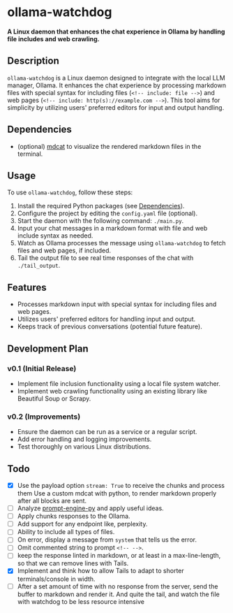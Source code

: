 # ollama-watchdog

**A Linux daemon that enhances the chat experience in Ollama by handling file includes
and web crawling.**

## Description

`ollama-watchdog` is a Linux daemon designed to integrate with the local LLM manager,
Ollama. It enhances the chat experience by processing markdown files with special syntax
for including files (`<!-- include: file -->`) and web pages
(`<!-- include: http(s)://example.com -->`). This tool aims for simplicity by utilizing
users' preferred editors for input and output handling.

## Dependencies

-   (optional) [mdcat](https://github.com/swsnr/mdcat) to visualize the rendered
    markdown files in the terminal.

## Usage

To use `ollama-watchdog`, follow these steps:

1. Install the required Python packages (see [Dependencies](#dependencies)).
2. Configure the project by editing the `config.yaml` file (optional).
3. Start the daemon with the following command: `./main.py`.
4. Input your chat messages in a markdown format with file and web include syntax as
   needed.
5. Watch as Ollama processes the message using `ollama-watchdog` to fetch files and web
   pages, if included.
6. Tail the output file to see real time responses of the chat with `./tail_output`.

## Features

-   Processes markdown input with special syntax for including files and web pages.
-   Utilizes users' preferred editors for handling input and output.
-   Keeps track of previous conversations (potential future feature).

## Development Plan

### v0.1 (Initial Release)

-   Implement file inclusion functionality using a local file system watcher.
-   Implement web crawling functionality using an existing library like Beautiful Soup
    or Scrapy.

### v0.2 (Improvements)

-   Ensure the daemon can be run as a service or a regular script.
-   Add error handling and logging improvements.
-   Test thoroughly on various Linux distributions.

## Todo

-   [x] Use the payload option `stream: True` to receive the chunks and process them Use
        a custom mdcat with python, to render markdown properly after all blocks are
        sent.
-   [ ] Analyze [prompt-engine-py](https://github.com/microsoft/prompt-engine-py) and
        apply useful ideas.
-   [ ] Apply chunks responses to the Ollama.
-   [ ] Add support for any endpoint like, perplexity.
-   [ ] Ability to include all types of files.
-   [ ] On error, display a message from `system` that tells us the error.
-   [ ] Omit commented string to prompt `<!-- -->`.
-   [ ] keep the response linted in markdown, or at least in a max-line-length, so that
        we can remove lines with Tails.
-   [x] Implement and think how to allow Tails to adapt to shorter terminals/console in
        width.
-   [ ] After a set amount of time with no response from the server, send the buffer to
        markdown and render it. And quite the tail, and watch the file with watchdog to
        be less resource intensive
